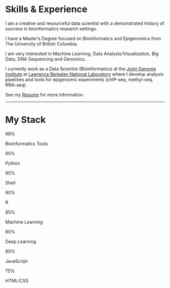 # Skills & Experience

I am a creative and resourceful data scientist with a demonstrated history of success in bioinformatics research settings. 

I have a Master’s Degree focused on Bioinformatics and Epigenomics from The University of British Columbia. 

I am very interested in Machine Learning, Data Analysis/Visualization, Big Data, DNA Sequencing and Genomics. 

I currently work as a Data Scientist (Bioinformatics) at the [Joint Genome Institute](https://jgi.doe.gov/) at [Lawrence Berkeley National Laboratory](https://www.lbl.gov/) where I develop analysis pipelines and tools for epigenomic experiments (chIP-seq, methyl-seq, RNA-seq).

See my [Resume](https://drive.google.com/open?id=194TxAkENt6-cS8qHw9hevo4tI3J_8GLF) for more information.

---

# My Stack

<div class="container">
  <div class="skills bioinf">98%</div>
</div>
<p>Bioinformatics Tools</p>

<div class="container">
  <div class="skills python">95%</div>
</div>
<p>Python</p>

<div class="container">
  <div class="skills shell">95%</div>
</div>
<p>Shell</p>

<div class="container">
  <div class="skills r">90%</div>
</div>
<p>R</p>

<div class="container">
  <div class="skills ml">85%</div>
</div>
<p>Machine Learning</p>

<div class="container">
  <div class="skills dl">80%</div>
</div>
<p>Deep Learning</p>

<div class="container">
  <div class="skills js">80%</div>
</div>
<p>JavaScript</p>

<div class="container">
  <div class="skills html">75%</div>
</div>
<p>HTML/CSS</p>

